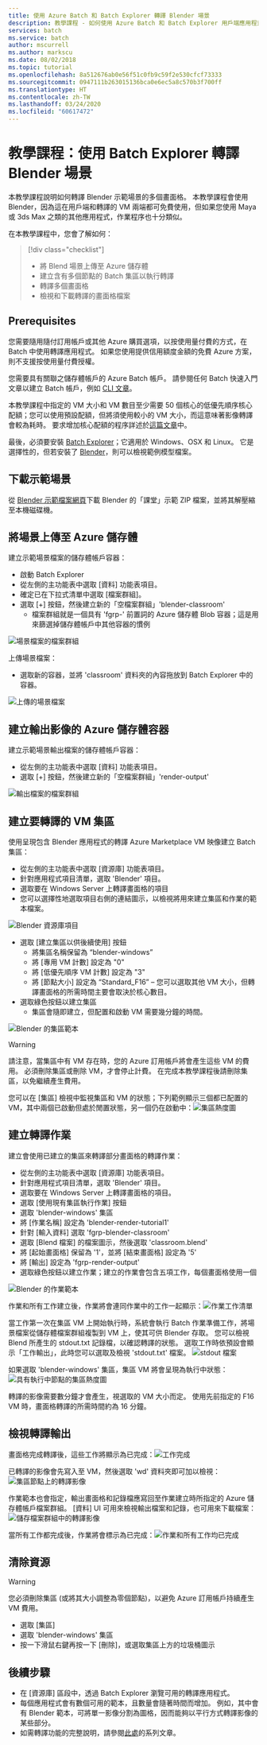```yaml
---
title: 使用 Azure Batch 和 Batch Explorer 轉譯 Blender 場景
description: 教學課程 - 如何使用 Azure Batch 和 Batch Explorer 用戶端應用程式從 Blender 場景轉譯多個畫面格
services: batch
ms.service: batch
author: mscurrell
ms.author: markscu
ms.date: 08/02/2018
ms.topic: tutorial
ms.openlocfilehash: 8a512676ab0e56f51c0fb9c59f2e530cfcf73333
ms.sourcegitcommit: 0947111b263015136bca0e6ec5a8c570b3f700ff
ms.translationtype: HT
ms.contentlocale: zh-TW
ms.lasthandoff: 03/24/2020
ms.locfileid: "60617472"
---
```

# <a name="tutorial-render-a-blender-scene-using-batch-explorer"></a>教學課程：使用 Batch Explorer 轉譯 Blender 場景

本教學課程說明如何轉譯 Blender 示範場景的多個畫面格。 本教學課程會使用 Blender，因為這在用戶端和轉譯的 VM 兩端都可免費使用，但如果您使用 Maya 或 3ds Max 之類的其他應用程式，作業程序也十分類似。

在本教學課程中，您會了解如何：
> [!div class="checklist"]
> * 將 Blend 場景上傳至 Azure 儲存體
> * 建立含有多個節點的 Batch 集區以執行轉譯
> * 轉譯多個畫面格
> * 檢視和下載轉譯的畫面格檔案

## <a name="prerequisites"></a>Prerequisites

您需要隨用隨付訂用帳戶或其他 Azure 購買選項，以按使用量付費的方式，在 Batch 中使用轉譯應用程式。 如果您使用提供信用額度金額的免費 Azure 方案，則不支援按使用量付費授權。

您需要具有關聯之儲存體帳戶的 Azure Batch 帳戶。  請參閱任何 Batch 快速入門文章以建立 Batch 帳戶，例如 [CLI 文章](https://docs.microsoft.com/azure/batch/quick-create-cli)。

本教學課程中指定的 VM 大小和 VM 數目至少需要 50 個核心的低優先順序核心配額；您可以使用預設配額，但將須使用較小的 VM 大小，而這意味著影像轉譯會較為耗時。 要求增加核心配額的程序詳述於[這篇文章](https://docs.microsoft.com/azure/batch/batch-quota-limit)中。

最後，必須要安裝 [Batch Explorer](https://azure.github.io/BatchExplorer/)；它適用於 Windows、OSX 和 Linux。 它是選擇性的，但若安裝了 [Blender](https://www.blender.org/download/)，則可以檢視範例模型檔案。

## <a name="download-the-demo-scene"></a>下載示範場景

從 [Blender 示範檔案網頁](https://www.blender.org/download/demo-files/)下載 Blender 的「課堂」示範 ZIP 檔案，並將其解壓縮至本機磁碟機。

## <a name="upload-a-scene-to-azure-storage"></a>將場景上傳至 Azure 儲存體

建立示範場景檔案的儲存體帳戶容器：

* 啟動 Batch Explorer
* 從左側的主功能表中選取 [資料] 功能表項目。
* 確定已在下拉式清單中選取 [檔案群組]。
* 選取 [+] 按鈕，然後建立新的「空檔案群組」'blender-classroom'
  * 檔案群組就是一個具有 'fgrp-' 前置詞的 Azure 儲存體 Blob 容器；這是用來篩選掉儲存體帳戶中其他容器的慣例

![場景檔案的檔案群組](./media/tutorial-rendering-batchexplorer-blender/batch_explorer_scene_filegroup.png)

上傳場景檔案：

* 選取新的容器，並將 'classroom' 資料夾的內容拖放到 Batch Explorer 中的容器。

![上傳的場景檔案](./media/tutorial-rendering-batchexplorer-blender/batch_explorer_scene_filegroup_uploaded.png)

## <a name="create-azure-storage-container-for-output-images"></a>建立輸出影像的 Azure 儲存體容器

建立示範場景輸出檔案的儲存體帳戶容器：

* 從左側的主功能表中選取 [資料] 功能表項目。
* 選取 [+] 按鈕，然後建立新的「空檔案群組」'render-output'

![輸出檔案的檔案群組](./media/tutorial-rendering-batchexplorer-blender/batch_explorer_output_filegroup.png)

## <a name="create-a-pool-of-vms-for-rendering"></a>建立要轉譯的 VM 集區

使用呈現包含 Blender 應用程式的轉譯 Azure Marketplace VM 映像建立 Batch 集區：

* 從左側的主功能表中選取 [資源庫] 功能表項目。
* 針對應用程式項目清單，選取 'Blender' 項目。
* 選取要在 Windows Server 上轉譯畫面格的項目
* 您可以選擇性地選取項目右側的連結圖示，以檢視將用來建立集區和作業的範本檔案。

![Blender 資源庫項目](./media/tutorial-rendering-batchexplorer-blender/batch_explorer_gallery_item.png)

* 選取 [建立集區以供後續使用] 按鈕
  * 將集區名稱保留為 “blender-windows”
  * 將 [專用 VM 計數] 設定為 "0"
  * 將 [低優先順序 VM 計數] 設定為 "3"
  * 將 [節點大小] 設定為 “Standard_F16” – 您可以選取其他 VM 大小，但轉譯畫面格的所需時間主要會取決於核心數目。
* 選取綠色按鈕以建立集區
  * 集區會隨即建立，但配置和啟動 VM 需要幾分鐘的時間。

![Blender 的集區範本](./media/tutorial-rendering-batchexplorer-blender/batch_explorer_pool_template.png)

> [!WARNING]
> 請注意，當集區中有 VM 存在時，您的 Azure 訂用帳戶將會產生這些 VM 的費用。 必須刪除集區或刪除 VM，才會停止計費。 在完成本教學課程後請刪除集區，以免繼續產生費用。

您可以在 [集區] 檢視中監視集區和 VM 的狀態；下列範例顯示三個都已配置的 VM，其中兩個已啟動但處於閒置狀態，另一個仍在啟動中：![集區熱度圖](./media/tutorial-rendering-batchexplorer-blender/batch_explorer_pool_heatmap.png)

## <a name="create-a-rendering-job"></a>建立轉譯作業

建立會使用已建立的集區來轉譯部分畫面格的轉譯作業：
* 從左側的主功能表中選取 [資源庫] 功能表項目。
* 針對應用程式項目清單，選取 'Blender' 項目。
* 選取要在 Windows Server 上轉譯畫面格的項目。
* 選取 [使用現有集區執行作業] 按鈕
* 選取 'blender-windows' 集區
* 將 [作業名稱] 設定為 'blender-render-tutorial1'
* 針對 [輸入資料] 選取 'fgrp-blender-classroom'
* 選取 [Blend 檔案] 的檔案圖示，然後選取 'classroom.blend'
* 將 [起始畫面格] 保留為 '1'，並將 [結束畫面格] 設定為 '5'
* 將 [輸出] 設定為 'fgrp-render-output'
* 選取綠色按鈕以建立作業；建立的作業會包含五項工作，每個畫面格使用一個

![Blender 的作業範本](./media/tutorial-rendering-batchexplorer-blender/batch_explorer_job_template.png)

作業和所有工作建立後，作業將會連同作業中的工作一起顯示：![作業工作清單](./media/tutorial-rendering-batchexplorer-blender/batch_explorer_task_list.png)

當工作第一次在集區 VM 上開始執行時，系統會執行 Batch 作業準備工作，將場景檔案從儲存體檔案群組複製到 VM 上，使其可供 Blender 存取。
您可以檢視 Blend 所產生的 stdout.txt 記錄檔，以確認轉譯的狀態。  選取工作時依預設會顯示「工作輸出」，此時您可以選取及檢視 'stdout.txt' 檔案。
![stdout 檔案](./media/tutorial-rendering-batchexplorer-blender/batch_explorer_stdout.png)

如果選取 'blender-windows' 集區，集區 VM 將會呈現為執行中狀態：![具有執行中節點的集區熱度圖](./media/tutorial-rendering-batchexplorer-blender/batch_explorer_pool_heatmap_running.png)

轉譯的影像需要數分鐘才會產生，視選取的 VM 大小而定。  使用先前指定的 F16 VM 時，畫面格轉譯的所需時間約為 16 分鐘。

## <a name="view-the-rendering-output"></a>檢視轉譯輸出

畫面格完成轉譯後，這些工作將顯示為已完成：![工作完成](./media/tutorial-rendering-batchexplorer-blender/batch_explorer_tasks_complete.png)

已轉譯的影像會先寫入至 VM，然後選取 'wd' 資料夾即可加以檢視：![集區節點上的轉譯影像](./media/tutorial-rendering-batchexplorer-blender/batch_explorer_output_image.png)

作業範本也會指定，輸出畫面格和記錄檔應寫回至作業建立時所指定的 Azure 儲存體帳戶檔案群組。  [資料] UI 可用來檢視輸出檔案和記錄，也可用來下載檔案：![儲存檔案群組中的轉譯影像](./media/tutorial-rendering-batchexplorer-blender/batch_explorer_output_image_storage.png)

當所有工作都完成後，作業將會標示為已完成：![作業和所有工作均已完成](./media/tutorial-rendering-batchexplorer-blender/batch_explorer_job_alltasks_complete.png)

## <a name="clean-up-resources"></a>清除資源

> [!WARNING]
> 您必須刪除集區 (或將其大小調整為零個節點)，以避免 Azure 訂用帳戶持續產生 VM 費用。

* 選取 [集區]
* 選取 'blender-windows' 集區
* 按一下滑鼠右鍵再按一下 [刪除]，或選取集區上方的垃圾桶圖示

## <a name="next-steps"></a>後續步驟
* 在 [資源庫] 區段中，透過 Batch Explorer 瀏覽可用的轉譯應用程式。
* 每個應用程式會有數個可用的範本，且數量會隨著時間而增加。  例如，其中會有 Blender 範本，可將單一影像分割為圖格，因而能夠以平行方式轉譯影像的某些部分。
* 如需轉譯功能的完整說明，請參閱[此處](https://docs.microsoft.com/azure/batch/batch-rendering-service)的系列文章。

